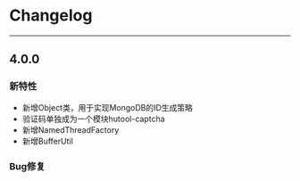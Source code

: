 # Changelog

-------------------------------------------------------------------------------------------------------------

## 4.0.0

### 新特性
* 新增Object类，用于实现MongoDB的ID生成策略
* 验证码单独成为一个模块hutool-captcha
* 新增NamedThreadFactory
* 新增BufferUtil

### Bug修复